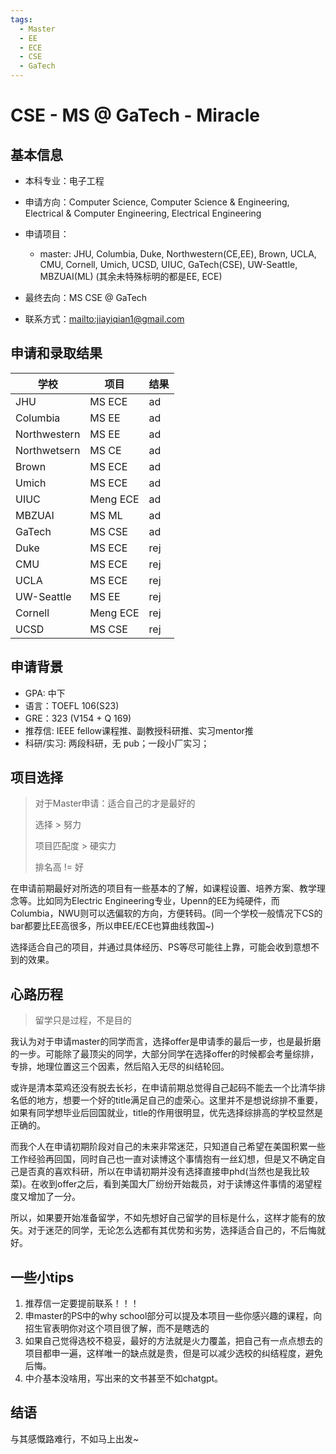```yaml
---
tags:
  - Master
  - EE
  - ECE
  - CSE
  - GaTech
---
```


# CSE - MS  @ GaTech - Miracle

## 基本信息

- 本科专业：电子工程
- 申请方向：Computer Science, Computer Science & Engineering, Electrical &   Computer Engineering, Electrical Engineering
- 申请项目：
    - master: JHU, Columbia, Duke, Northwestern(CE,EE), Brown, UCLA, CMU, Cornell, Umich, UCSD, UIUC, GaTech(CSE), UW-Seattle, MBZUAI(ML) (其余未特殊标明的都是EE, ECE)

- 最终去向：MS CSE @ GaTech
- 联系方式：<mailto:jiayiqian1@gmail.com>


## 申请和录取结果

| 学校         | 项目     | 结果 |
| ------------ | -------- | ---- |
| JHU          | MS ECE   | ad   |
| Columbia     | MS EE    | ad   |
| Northwestern | MS EE    | ad   |
| Northwetsern | MS CE    | ad   |
| Brown        | MS ECE   | ad   |
| Umich        | MS ECE   | ad   |
| UIUC         | Meng ECE | ad   |
| MBZUAI       | MS ML    | ad   |
| GaTech       | MS CSE   | ad   |
| Duke         | MS ECE   | rej  |
| CMU          | MS ECE   | rej  |
| UCLA         | MS ECE   | rej  |
| UW-Seattle   | MS EE    | rej  |
| Cornell      | Meng ECE | rej  |
| UCSD         | MS CSE   | rej  |

## 申请背景

- GPA: 中下
- 语言：TOEFL 106(S23)
- GRE：323 (V154  + Q 169)
- 推荐信: IEEE fellow课程推、副教授科研推、实习mentor推
- 科研/实习: 两段科研，无 pub；一段小厂实习；

## 项目选择

> 对于Master申请：适合自己的才是最好的
>
> 选择 > 努力
>
> 项目匹配度 > 硬实力
>
> 排名高 != 好

在申请前期最好对所选的项目有一些基本的了解，如课程设置、培养方案、教学理念等。比如同为Electric Engineering专业，Upenn的EE为纯硬件，而Columbia，NWU则可以选偏软的方向，方便转码。(同一个学校一般情况下CS的bar都要比EE高很多，所以申EE/ECE也算曲线救国~)

选择适合自己的项目，并通过具体经历、PS等尽可能往上靠，可能会收到意想不到的效果。

## 心路历程

> 留学只是过程，不是目的

我认为对于申请master的同学而言，选择offer是申请季的最后一步，也是最折磨的一步。可能除了最顶尖的同学，大部分同学在选择offer的时候都会考量综排，专排，地理位置这三个因素，然后陷入无尽的纠结轮回。

或许是清本菜鸡还没有脱去长衫，在申请前期总觉得自己起码不能去一个比清华排名低的地方，想要一个好的title满足自己的虚荣心。这里并不是想说综排不重要，如果有同学想毕业后回国就业，title的作用很明显，优先选择综排高的学校显然是正确的。

而我个人在申请初期阶段对自己的未来非常迷茫，只知道自己希望在美国积累一些工作经验再回国，同时自己也一直对读博这个事情抱有一丝幻想，但是又不确定自己是否真的喜欢科研，所以在申请初期并没有选择直接申phd(当然也是我比较菜)。在收到offer之后，看到美国大厂纷纷开始裁员，对于读博这件事情的渴望程度又增加了一分。

所以，如果要开始准备留学，不如先想好自己留学的目标是什么，这样才能有的放矢。对于迷茫的同学，无论怎么选都有其优势和劣势，选择适合自己的，不后悔就好。

## 一些小tips

1. 推荐信一定要提前联系！！！
2. 申master的PS中的why school部分可以提及本项目一些你感兴趣的课程，向招生官表明你对这个项目很了解，而不是瞎选的
3. 如果自己觉得选校不稳妥，最好的方法就是火力覆盖，把自己有一点点想去的项目都申一遍，这样唯一的缺点就是贵，但是可以减少选校的纠结程度，避免后悔。
4. 中介基本没啥用，写出来的文书甚至不如chatgpt。



## 结语

与其感慨路难行，不如马上出发~
